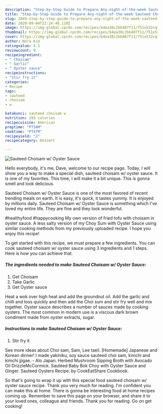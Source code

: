 ```yaml
---
description: "Step-by-Step Guide to Prepare Any-night-of-the-week Sauteed Choisam w/ Oyster Sauce"
title: "Step-by-Step Guide to Prepare Any-night-of-the-week Sauteed Choisam w/ Oyster Sauce"
slug: 2849-step-by-step-guide-to-prepare-any-night-of-the-week-sauteed-choisam-w-oyster-sauce
date: 2020-09-04T22:24:40.110Z
image: https://img-global.cpcdn.com/recipes/b4ea38c2bb487f11/751x532cq70/sauteed-choisam-w-oyster-sauce-recipe-main-photo.jpg
thumbnail: https://img-global.cpcdn.com/recipes/b4ea38c2bb487f11/751x532cq70/sauteed-choisam-w-oyster-sauce-recipe-main-photo.jpg
cover: https://img-global.cpcdn.com/recipes/b4ea38c2bb487f11/751x532cq70/sauteed-choisam-w-oyster-sauce-recipe-main-photo.jpg
author: Nora Kim
ratingvalue: 4.1
reviewcount: 9
recipeingredient:
- " Choisam"
- " Garlic"
- " Oyster sauce"
recipeinstructions:
- "Stir fry it"
categories:
- Recipe
tags:
- sauteed
- choisam
- w

katakunci: sauteed choisam w 
nutrition: 293 calories
recipecuisine: American
preptime: "PT34M"
cooktime: "PT47M"
recipeyield: "2"
recipecategory: Dessert

---
```



![Sauteed Choisam w/ Oyster Sauce](https://img-global.cpcdn.com/recipes/b4ea38c2bb487f11/751x532cq70/sauteed-choisam-w-oyster-sauce-recipe-main-photo.jpg)

Hello everybody, it's me, Dave, welcome to our recipe page. Today, I will show you a way to make a special dish, sauteed choisam w/ oyster sauce. It is one of my favorites. This time, I will make it a bit unique. This is gonna smell and look delicious.

Sauteed Choisam w/ Oyster Sauce is one of the most favored of recent trending meals on earth. It is easy, it's quick, it tastes yummy. It is enjoyed by millions daily. Sauteed Choisam w/ Oyster Sauce is something which I've loved my entire life. They are fine and they look wonderful.

#healthyfood #happycooking My own version of fried tofu with choisam in oyster sauce. A less salty version of my Choy Sum with Oyster Sauce using similar cooking methods from my previously uploaded recipe. I hope you enjoy this recipe!


To get started with this recipe, we must prepare a few ingredients. You can cook sauteed choisam w/ oyster sauce using 3 ingredients and 1 steps. Here is how you can achieve that.

<!--inarticleads1-->

##### The ingredients needed to make Sauteed Choisam w/ Oyster Sauce:

1. Get  Choisam
1. Take  Garlic
1. Get  Oyster sauce


Heat a wok over high heat and add the groundnut oil. Add the garlic and chilli and toss quickly and then add the Choi sum and stir fry well and mix together. Oyster sauce describes a number of sauces made by cooking oysters. The most common in modern use is a viscous dark brown condiment made from oyster extracts, sugar. 

<!--inarticleads2-->

##### Instructions to make Sauteed Choisam w/ Oyster Sauce:

1. Stir fry it


See more ideas about Choi sam, Sam, Lee taeil. [Homemade] Japanese and Korean dinner! I made yakiniku, soy sauce sauteed choi sam, kimchi and kimchi jjigae. - Alo Japan. Herbed Mushroom Sipping Broth with Avocado Oil DrizzleMcCormick. Sautéed Baby Bok Choy with Oyster Sauce and Ginger. Sauteed Oysters Recipe. by CookEatShare Cookbook. 

So that's going to wrap it up with this special food sauteed choisam w/ oyster sauce recipe. Thank you very much for reading. I'm confident you can make this at home. There is gonna be interesting food at home recipes coming up. Remember to save this page on your browser, and share it to your loved ones, colleague and friends. Thank you for reading. Go on get cooking!
